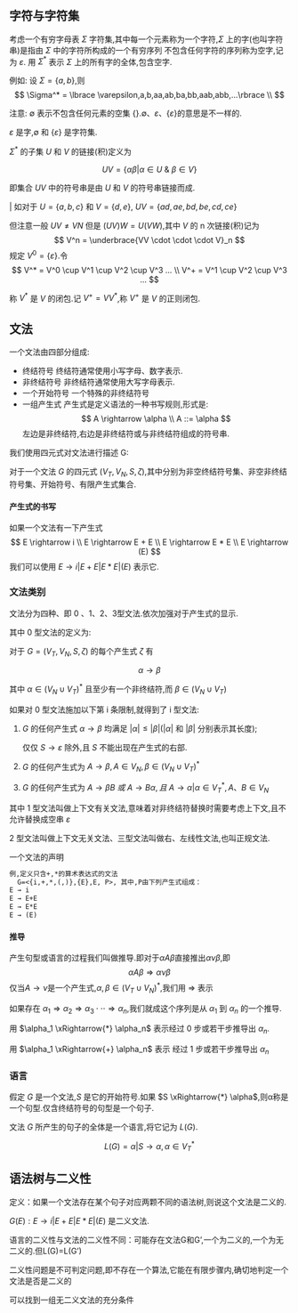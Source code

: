 
## 字符与字符集

考虑一个有穷字母表 $\Sigma$ 字符集,其中每一个元素称为一个字符,$\Sigma$ 上的字(也叫字符串)是指由 $\Sigma$ 中的字符所构成的一个有穷序列
不包含任何字符的序列称为空字,记为 $\varepsilon$. 用 $\Sigma^*$ 表示 $\Sigma$ 上的所有字的全体,包含空字.

例如: 设 $\Sigma = \lbrace a ,b  \rbrace$,则 
$$
		\Sigma^* = \lbrace \varepsilon,a,b,aa,ab,ba,bb,aab,abb,...\rbrace \\
$$


注意: $\emptyset$ 表示不包含任何元素的空集 $\lbrace \rbrace$.$\emptyset$、$\varepsilon$、$\lbrace \varepsilon \rbrace$的意思是不一样的.

$\varepsilon$ 是字,$\emptyset$ 和 $\lbrace \varepsilon \rbrace$ 是字符集.

$\Sigma^*$ 的子集 $U$ 和 $V$ 的链接(积)定义为

$$
		UV = \lbrace \alpha\beta \vert \alpha \in U \ \& \ \beta \in V \rbrace
$$

即集合 $UV$ 中的符号串是由 $U$ 和 $V$ 的符号串链接而成.

| 如对于 $U =\lbrace a,b,c \rbrace$ 和 $V=\lbrace d,e \rbrace$, $UV= \lbrace ad,ae,bd,be,cd,ce \rbrace$

但注意一般 $UV \neq VN$ 但是 $(UV)W = U(VW)$,其中 $V$ 的 n 次链接(积)记为
$$
		V^n = \underbrace{VV \cdot \cdot \cdot V}_n
$$
规定 $V^0 = \lbrace \varepsilon \rbrace$.令
$$
		V^* = V^0 \cup V^1 \cup V^2 \cup V^3 ... \\
		V^+ = V^1 \cup V^2 \cup V^3 ...
$$

称 $V^*$ 是 $V$ 的闭包.记 $V^+ = VV^*$,称 $V^+$ 是 $V$ 的正则闭包.

## 文法

一个文法由四部分组成:
  - 终结符号
		终结符通常使用小写字母、数字表示.
  - 非终结符号
		非终结符通常使用大写字母表示.
  - 一个开始符号
		一个特殊的非终结符号
  - 一组产生式
		产生式是定义语法的一种书写规则,形式是:
$$
A \rightarrow \alpha \\
A ::= \alpha
$$
左边是非终结符,右边是非终结符或与非终结符组成的符号串.

我们使用四元式对文法进行描述 G:

对于一个文法 $G$ 的四元式 $(V_T,V_N,S,\zeta)$,其中分别为非空终结符号集、非空非终结符号集、开始符号、有限产生式集合.

#### 产生式的书写

如果一个文法有一下产生式
$$
		E \rightarrow i \\
		E \rightarrow E + E \\
		E \rightarrow E * E \\
		E \rightarrow (E)
$$
我们可以使用 $E \rightarrow i|E+E|E*E|(E)$ 表示它.

### 文法类别

文法分为四种、即 0 、1、2、3型文法.依次加强对于产生式的显示.

其中 0 型文法的定义为:

对于 $G = (V_T,V_N,S,\zeta)$ 的每个产生式 $\zeta$ 有

$$\alpha \rightarrow \beta$$

其中 $\alpha \in (V_N \cup V_T)^*$ 且至少有一个非终结符,而 $\beta \in (V_N \cup V_T)$

如果对 0 型文法施加以下第 i 条限制,就得到了 i 型文法:

1. $G$ 的任何产生式 $\alpha \rightarrow \beta$ 均满足 $\lvert \alpha \rvert \leq \lvert \beta \rvert$($\lvert \alpha \rvert$ 和 $\lvert \beta \rvert$ 分别表示其长度);

   仅仅 $S \rightarrow \varepsilon$ 除外,且 $S$ 不能出现在产生式的右部.

2. $G$ 的任何产生式为 $A \rightarrow \beta,A \in V_N,\beta \in (V_N \cup V_T)^*$

3. $G$ 的任何产生式为 $A \rightarrow \beta B \ 或 \ A \rightarrow B\alpha,且 \ A \rightarrow \alpha \vert \alpha \in V_T^*,A、B \in V_N$

其中 1 型文法叫做上下文有关文法,意味着对非终结符替换时需要考虑上下文,且不允许替换成空串 $\varepsilon$

2 型文法叫做上下文无关文法、三型文法叫做右、左线性文法,也叫正规文法.

一个文法的声明
```txt
例,定义只含+,*的算术表达式的文法
  G=<{i,+,*,(,)},{E},E, P>, 其中,P由下列产生式组成：
E → i
E → E+E
E → E*E
E → (E)
```

#### 推导

产生句型或语言的过程我们叫做推导.即对于$\alpha A \beta$直接推出$\alpha \nu \beta$,即
$$
		\alpha A \beta \Rightarrow \alpha \nu \beta
$$
仅当$A \rightarrow \nu$是一个产生式,$\alpha,\beta \in (V_T \cup V_N)^*$,我们用 $\Rightarrow$ 表示

如果存在 $\alpha_1 \Rightarrow \alpha_2 \Rightarrow \alpha_3 \cdot\cdot\cdot \Rightarrow \alpha_n$,我们就成这个序列是从 $\alpha_1$ 到 $\alpha_n$ 的一个推导. 

用 $\alpha_1 \xRightarrow{*} \alpha_n$ 表示经过 0 步或若干步推导出 $\alpha_n$.

用 $\alpha_1 \xRightarrow{+} \alpha_n$ 表示 经过 1 步或若干步推导出 $\alpha_n$


### 语言

假定 $G$ 是一个文法,$S$ 是它的开始符号.如果 $S \xRightarrow{*} \alpha$,则α称是一个句型.仅含终结符号的句型是一个句子.

文法 $G$ 所产生的句子的全体是一个语言,将它记为 $L(G)$.

$$
		L(G) = {\alpha \vert S \rightarrow \alpha,\alpha \in V_T^*}
$$

## 语法树与二义性

定义：如果一个文法存在某个句子对应两颗不同的语法树,则说这个文法是二义的.

$G(E): E \rightarrow i|E+E|E*E|(E)$ 是二义文法.

语言的二义性与文法的二义性不同：可能存在文法G和G’,一个为二义的,一个为无二义的.但L(G)=L(G’)

二义性问题是不可判定问题,即不存在一个算法,它能在有限步骤内,确切地判定一个文法是否是二义的

可以找到一组无二义文法的充分条件
